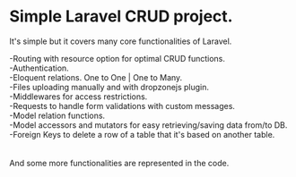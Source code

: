 # Simple Laravel CRUD project.

It's simple but it covers many core functionalities of Laravel. 

-Routing with resource option for optimal CRUD functions.<br />
-Authentication.<br />
-Eloquent relations. One to One | One to Many.<br />
-Files uploading manually and with dropzonejs plugin.<br />
-Middlewares for access restrictions.<br />
-Requests to handle form validations with custom messages.<br />
-Model relation functions.<br />
-Model accessors and mutators for easy retrieving/saving data from/to DB.
-Foreign Keys to delete a row of a table that it's based on another table.<br />
<br /><br />
And some more functionalities are represented in the code.
